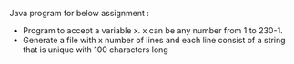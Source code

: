 Java program for below assignment : 
- Program to accept a variable x. x can be any number from 1 to 230-1.
- Generate a file with x number of lines and each line consist of a string that is unique with 100 characters long
